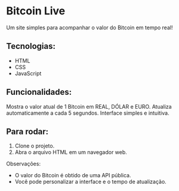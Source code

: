 # Bitcoin Live

Um site simples para acompanhar o valor do Bitcoin em tempo real!

## Tecnologias:

- HTML
- CSS
- JavaScript

## Funcionalidades:

Mostra o valor atual de 1 Bitcoin em REAL, DÓLAR e EURO.
Atualiza automaticamente a cada 5 segundos.
Interface simples e intuitiva.

## Para rodar:

1. Clone o projeto.
2. Abra o arquivo HTML em um navegador web.

Observações:

- O valor do Bitcoin é obtido de uma API pública.
- Você pode personalizar a interface e o tempo de atualização.
